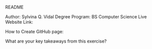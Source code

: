 README 
    
Author: Sylvina Q. Vidal
Degree Program: BS Computer Science
Live Website Link: 

How to Create GitHub page: 

What are your key takeaways from this exercise? 